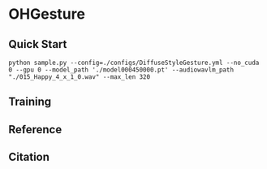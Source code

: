 # OHGesture

## Quick Start

```shell
python sample.py --config=./configs/DiffuseStyleGesture.yml --no_cuda 0 --gpu 0 --model_path './model000450000.pt' --audiowavlm_path "./015_Happy_4_x_1_0.wav" --max_len 320
```
## Training

## Reference

## Citation
